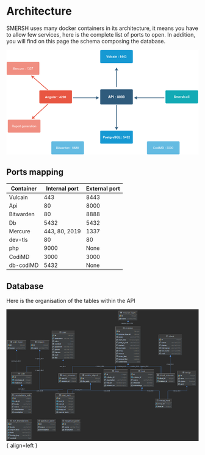 # Architecture

SMERSH uses many docker containers in its architecture, it means you have to allow few services, here is the complete list of ports to open. In addition, you will find on this page the schema composing the database.

![test](img/steup.png)

## Ports mapping
| Container | Internal port | External port |
| ------ | ----------- | ---- |
| Vulcain | 443 | 8443 |
| Api | 80 | 8000 |
| Bitwarden | 80 | 8888 |
| Db | 5432 | 5432 |
| Mercure | 443, 80, 2019 | 1337 |
| dev-tls | 80 | 80 |
| php | 9000 | None |
| CodiMD | 3000 | 3000 |
| db-codiMD | 5432 | None |

## Database

Here is the organisation of the tables within the API

![test](img/database.png){ align=left }
